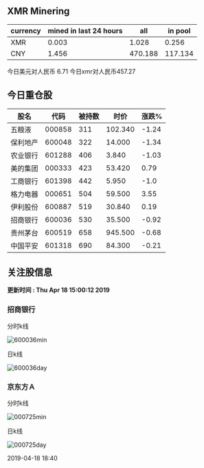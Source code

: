 ## XMR Minering

|currency|mined in last 24 hours|all|in pool|
|---|---|---|---|
|XMR|0.003|1.028|0.256|
|CNY|1.456|470.188|117.134|

今日美元对人民币 6.71	今日xmr对人民币457.27


## 今日重仓股 

|股名|代码|被持数|时价|涨跌%|
|---|---|---|---|---|
|五粮液|000858|311|102.340|-1.24|
|保利地产|600048|322|14.000|-1.34|
|农业银行|601288|406|3.840|-1.03|
|美的集团|000333|423|53.420|0.79|
|工商银行|601398|442|5.950|-1.0|
|格力电器|000651|504|59.500|3.55|
|伊利股份|600887|519|30.840|0.19|
|招商银行|600036|530|35.500|-0.92|
|贵州茅台|600519|658|945.500|-0.68|
|中国平安|601318|690|84.300|-0.21|

## 关注股信息
**更新时间 : Thu Apr 18 15:00:12 2019**
### 招商银行 
分时k线

![600036min](http://image.sinajs.cn/newchart/min/n/sh600036.gif)

日k线

![600036day](http://image.sinajs.cn/newchart/daily/n/sh600036.gif)

### 京东方Ａ 
分时k线

![000725min](http://image.sinajs.cn/newchart/min/n/sz000725.gif)

日k线

![000725day](http://image.sinajs.cn/newchart/daily/n/sz000725.gif)

2019-04-18 18:40